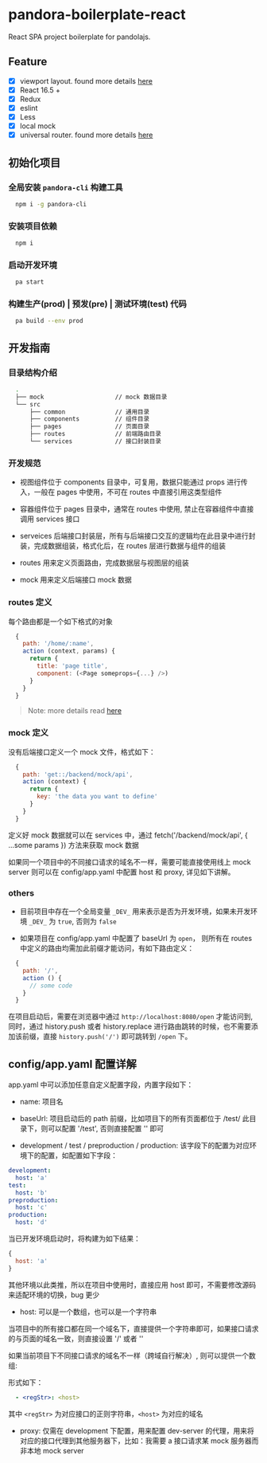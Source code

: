 # pandora-boilerplate-react

React SPA project boilerplate for pandolajs.

## Feature

- [x] viewport layout. found more details [here](https://www.w3cplus.com/css/vw-for-layout.html)
- [x] React 16.5 +
- [x] Redux
- [x] eslint
- [x] Less
- [x] local mock
- [x] universal router. found more details [here](https://github.com/pandolajs/generator-pandora-app/blob/master/docs/isomorphic-router.md)

## 初始化项目

### 全局安装 `pandora-cli` 构建工具

```bash
  npm i -g pandora-cli
```

### 安装项目依赖

```bash
  npm i
```

### 启动开发环境

```bash
  pa start
```

### 构建生产(prod) | 预发(pre) | 测试环境(test) 代码

```bash
  pa build --env prod
```

## 开发指南

### 目录结构介绍

```bash
  .
  ├── mock                    // mock 数据目录
  └── src
      ├── common              // 通用目录
      ├── components          // 组件目录
      ├── pages               // 页面目录
      ├── routes              // 前端路由目录
      └── services            // 接口封装目录
```

### 开发规范

- 视图组件位于 components 目录中，可复用，数据只能通过 props 进行传入，一般在 pages 中使用，不可在 routes 中直接引用这类型组件

- 容器组件位于 pages 目录中，通常在 routes 中使用, 禁止在容器组件中直接调用 services 接口

- serveices 后端接口封装层，所有与后端接口交互的逻辑均在此目录中进行封装，完成数据组装，格式化后，在 routes 层进行数据与组件的组装

- routes 用来定义页面路由，完成数据层与视图层的组装

- mock 用来定义后端接口 mock 数据

### routes 定义

每个路由都是一个如下格式的对象

```javascript
  {
    path: '/home/:name',
    action (context, params) {
      return {
        title: 'page title',
        component: (<Page someprops={...} />)
      }
    }
  }
```

> Note: more details read [here](https://www.kriasoft.com/universal-router/api)

### mock 定义

没有后端接口定义一个 mock 文件，格式如下：

```javascript
  {
    path: 'get::/backend/mock/api',
    action (context) {
      return {
        key: 'the data you want to define'
      }
    }
  }
```

定义好 mock 数据就可以在 services 中，通过 fetch('/backend/mock/api', { ...some params }) 方法来获取 mock 数据

如果同一个项目中的不同接口请求的域名不一样，需要可能直接使用线上 mock server 则可以在 config/app.yaml 中配置 host 和 proxy, 详见如下讲解。

### others

- 目前项目中存在一个全局变量 `_DEV_` 用来表示是否为开发环境，如果未开发环境 `_DEV_` 为 `true`, 否则为 `false`

- 如果项目在 config/app.yaml 中配置了 baseUrl 为 `open`， 则所有在 routes 中定义的路由均需加此前缀才能访问，有如下路由定义：

```javascript
  {
    path: '/',
    action () {
      // some code
    }
  }
```

在项目启动后，需要在浏览器中通过 `http://localhost:8080/open` 才能访问到, 同时，通过 history.push 或者 history.replace 进行路由跳转的时候，也不需要添加该前缀，直接 `history.push('/')` 即可跳转到 `/open` 下。

## config/app.yaml 配置详解

app.yaml 中可以添加任意自定义配置字段，内置字段如下：

- name: 项目名

- baseUrl: 项目启动后的 path 前缀，比如项目下的所有页面都位于 /test/ 此目录下，则可以配置 '/test', 否则直接配置 '' 即可

- development / test / preproduction / production: 该字段下的配置为对应环境下的配置，如配置如下字段：

```yaml
development:
  host: 'a'
test:
  host: 'b'
preproduction:
  host: 'c'
production:
  host: 'd'
```

当已开发环境启动时，将构建为如下结果：

```javascript
{
  host: 'a'
}
```

其他环境以此类推，所以在项目中使用时，直接应用 host 即可，不需要修改源码来适配环境的切换，bug 更少

- host: 可以是一个数组，也可以是一个字符串

当项目中的所有接口都在同一个域名下，直接提供一个字符串即可，如果接口请求的与页面的域名一致，则直接设置 '/' 或者 ''

如果当前项目下不同接口请求的域名不一样（跨域自行解决）, 则可以提供一个数组:

形式如下：

```yaml
  - <regStr>: <host>
```

其中 `<regStr>` 为对应接口的正则字符串，`<host>` 为对应的域名

- proxy: 仅需在 development 下配置，用来配置 dev-server 的代理，用来将对应的接口代理到其他服务器下，比如：我需要 a 接口请求某 mock 服务器而非本地 mock server
